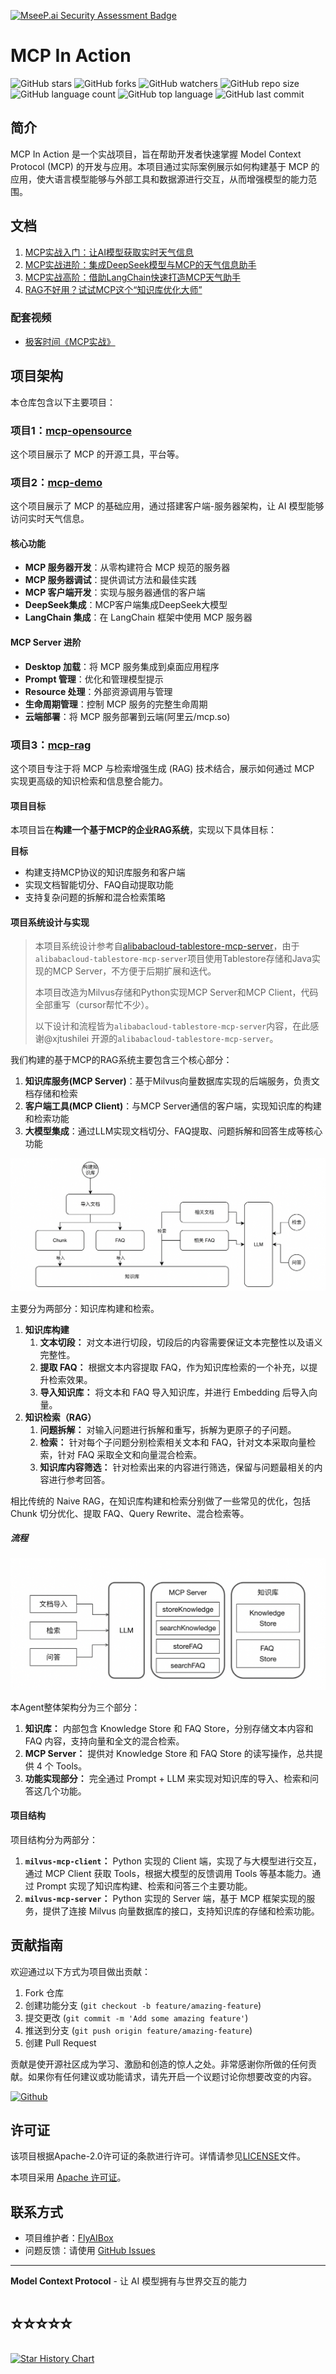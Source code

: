 [![MseeP.ai Security Assessment Badge](https://mseep.net/pr/flyaibox-mcp-in-action-badge.png)](https://mseep.ai/app/flyaibox-mcp-in-action)

# MCP In Action

![GitHub stars](https://img.shields.io/github/stars/FlyAIBox/mcp-in-action?style=social)
![GitHub forks](https://img.shields.io/github/forks/FlyAIBox/mcp-in-action?style=social)
![GitHub watchers](https://img.shields.io/github/watchers/FlyAIBox/mcp-in-action?style=social)
![GitHub repo size](https://img.shields.io/github/repo-size/FlyAIBox/mcp-in-action)
![GitHub language count](https://img.shields.io/github/languages/count/FlyAIBox/mcp-in-action)
![GitHub top language](https://img.shields.io/github/languages/top/FlyAIBox/mcp-in-action)
![GitHub last commit](https://img.shields.io/github/last-commit/FlyAIBox/mcp-in-action?color=red)

## 简介

MCP In Action 是一个实战项目，旨在帮助开发者快速掌握 Model Context Protocol (MCP) 的开发与应用。本项目通过实际案例展示如何构建基于 MCP 的应用，使大语言模型能够与外部工具和数据源进行交互，从而增强模型的能力范围。

## 文档
1. [MCP实战入门：让AI模型获取实时天气信息](https://mp.weixin.qq.com/s/cJhHf7caaezehEff2GSY_A)
2. [MCP实战进阶：集成DeepSeek模型与MCP的天气信息助手](https://mp.weixin.qq.com/s/1YIYRVw8yF1zeeLtmnhtYQ)
3. [MCP实战高阶：借助LangChain快速打造MCP天气助手](https://mp.weixin.qq.com/s/Qq3C85Bi3NHDQ9MnnBZvZQ)
4. [RAG不好用？试试MCP这个“知识库优化大师”](https://mp.weixin.qq.com/s/SOVXbU8Lw131EFCMmMlpmA)

### 配套视频
- [极客时间《MCP实战》](
https://u.geekbang.org/subject/intro/1010607)
## 项目架构

本仓库包含以下主要项目：

### 项目1：[mcp-opensource](https://github.com/FlyAIBox/mcp-in-action/tree/main/mcp-opensource)
这个项目展示了 MCP 的开源工具，平台等。

### 项目2：[mcp-demo](https://github.com/FlyAIBox/mcp-in-action/tree/main/mcp-demo)

这个项目展示了 MCP 的基础应用，通过搭建客户端-服务器架构，让 AI 模型能够访问实时天气信息。

#### 核心功能

- **MCP 服务器开发**：从零构建符合 MCP 规范的服务器
- **MCP 服务器调试**：提供调试方法和最佳实践
- **MCP 客户端开发**：实现与服务器通信的客户端
- **DeepSeek集成**：MCP客户端集成DeepSeek大模型
- **LangChain 集成**：在 LangChain 框架中使用 MCP 服务器

#### MCP Server 进阶
- **Desktop 加载**：将 MCP 服务集成到桌面应用程序
- **Prompt 管理**：优化和管理模型提示
- **Resource 处理**：外部资源调用与管理
- **生命周期管理**：控制 MCP 服务的完整生命周期
- **云端部署**：将 MCP 服务部署到云端(阿里云/mcp.so)

### 项目3：[mcp-rag](https://github.com/FlyAIBox/mcp-in-action/tree/main/mcp-rag)

这个项目专注于将 MCP 与检索增强生成 (RAG) 技术结合，展示如何通过 MCP 实现更高级的知识检索和信息整合能力。
#### 项目目标

本项目旨在**构建一个基于MCP的企业RAG系统**，实现以下具体目标：

**目标**
- 构建支持MCP协议的知识库服务和客户端
- 实现文档智能切分、FAQ自动提取功能
- 支持复杂问题的拆解和混合检索策略


#### 项目系统设计与实现

> 本项目系统设计参考自[alibabacloud-tablestore-mcp-server](https://github.com/aliyun/alibabacloud-tablestore-mcp-server)，由于`alibabacloud-tablestore-mcp-server`项目使用Tablestore存储和Java实现的MCP Server，不方便于后期扩展和迭代。
>
> 本项目改造为Milvus存储和Python实现MCP Server和MCP  Client，代码全部重写（cursor帮忙不少）。
>
> 以下设计和流程皆为`alibabacloud-tablestore-mcp-server`内容，在此感谢@xjtushilei 开源的`alibabacloud-tablestore-mcp-server`。

我们构建的基于MCP的RAG系统主要包含三个核心部分：

1. **知识库服务(MCP Server)**：基于Milvus向量数据库实现的后端服务，负责文档存储和检索
2. **客户端工具(MCP Client)**：与MCP Server通信的客户端，实现知识库的构建和检索功能
3. **大模型集成**：通过LLM实现文档切分、FAQ提取、问题拆解和回答生成等核心功能

![流程图](https://github.com/FlyAIBox/mcp-in-action/raw/rag_0.1.1/mcp-rag/doc/img/1.png)

主要分为两部分：知识库构建和检索。

1. **知识库构建**
   1. **文本切段：** 对文本进行切段，切段后的内容需要保证文本完整性以及语义完整性。
   2. **提取 FAQ：** 根据文本内容提取 FAQ，作为知识库检索的一个补充，以提升检索效果。
   3. **导入知识库：** 将文本和 FAQ 导入知识库，并进行 Embedding 后导入向量。
2. **知识检索（RAG）**
   1. **问题拆解：** 对输入问题进行拆解和重写，拆解为更原子的子问题。
   2. **检索：** 针对每个子问题分别检索相关文本和 FAQ，针对文本采取向量检索，针对 FAQ 采取全文和向量混合检索。
   3. **知识库内容筛选：** 针对检索出来的内容进行筛选，保留与问题最相关的内容进行参考回答。

相比传统的 Naive RAG，在知识库构建和检索分别做了一些常见的优化，包括 Chunk 切分优化、提取 FAQ、Query Rewrite、混合检索等。

##### 流程

![流程图](mcp-rag/doc/img/2.png)

本Agent整体架构分为三个部分：

1. **知识库：** 内部包含 Knowledge Store 和 FAQ Store，分别存储文本内容和 FAQ 内容，支持向量和全文的混合检索。
2. **MCP Server：** 提供对 Knowledge Store 和 FAQ Store 的读写操作，总共提供 4 个 Tools。
3. **功能实现部分：** 完全通过 Prompt + LLM 来实现对知识库的导入、检索和问答这几个功能。

#### 项目结构

项目结构分为两部分：

1. **`milvus-mcp-client`：** Python 实现的 Client 端，实现了与大模型进行交互，通过 MCP Client 获取 Tools，根据大模型的反馈调用 Tools 等基本能力。通过 Prompt 实现了知识库构建、检索和问答三个主要功能。
2. **`milvus-mcp-server`：** Python 实现的 Server 端，基于 MCP 框架实现的服务，提供了连接 Milvus 向量数据库的接口，支持知识库的存储和检索功能。

## 贡献指南

欢迎通过以下方式为项目做出贡献：

1. Fork 仓库
2. 创建功能分支 (`git checkout -b feature/amazing-feature`)
3. 提交更改 (`git commit -m 'Add some amazing feature'`)
4. 推送到分支 (`git push origin feature/amazing-feature`)
5. 创建 Pull Request

贡献是使开源社区成为学习、激励和创造的惊人之处。非常感谢你所做的任何贡献。如果你有任何建议或功能请求，请先开启一个议题讨论你想要改变的内容。

<a href='https://github.com/repo-reviews/repo-reviews.github.io/blob/main/create.md' target="_blank"><img alt='Github' src='https://img.shields.io/badge/review_me-100000?style=flat&logo=Github&logoColor=white&labelColor=888888&color=555555'/></a>


## 许可证
该项目根据Apache-2.0许可证的条款进行许可。详情请参见[LICENSE](LICENSE)文件。

本项目采用 [Apache 许可证](LICENSE)。

## 联系方式

- 项目维护者：[FlyAIBox](https://github.com/FlyAIBox)
- 问题反馈：请使用 [GitHub Issues](https://github.com/FlyAIBox/mcp-in-action/issues)

---

**Model Context Protocol** - 让 AI 模型拥有与世界交互的能力

# ⭐️⭐️⭐️⭐️⭐️

<a href="https://star-history.com/#FlyAIBox/mcp-in-action&Date">
  <picture>
    <source media="(prefers-color-scheme: dark)" srcset="https://api.star-history.com/svg?repos=FlyAIBox/mcp-in-action&type=Date&theme=dark" />
    <source media="(prefers-color-scheme: light)" srcset="https://api.star-history.com/svg?repos=FlyAIBox/mcp-in-action&type=Date" />
    <img alt="Star History Chart" src="https://api.star-history.com/svg?repos=FlyAIBox/mcp-in-action&type=Date" />
  </picture>
</a>